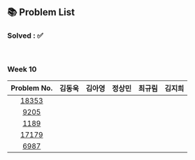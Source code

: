 ## 📚 Problem List 

### Solved : ✅

<br>

### Week 10

|Problem No.|김동욱|김아영|정상민|최규림|김지희|
|:-----------:|:-----:|:----:|:----:|:----:|:----:|
|[18353](https://www.acmicpc.net/problem/18353)|   |   |  |  |  |
|[9205](https://www.acmicpc.net/problem/9205)|   |   |  |  |  |
|[1189](https://www.acmicpc.net/problem/1189)|   |   |  |   |  |
|[17179](https://www.acmicpc.net/problem/17179)|   |   |  |   |  |
|[6987](https://www.acmicpc.net/problem/6987)|   |  |  |   |  |

